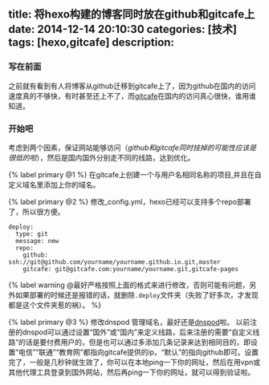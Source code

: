 title: 将hexo构建的博客同时放在github和gitcafe上
date: 2014-12-14 20:10:30
categories: [技术]
tags: [hexo,gitcafe]
description: 
---
### 写在前面
之前就有看到有人将博客从github迁移到gitcafe上了，因为github在国内的访问速度真的不够快，有时甚至还上不了，而[gitcafe](https://gitcafe.com)在国内的访问真心很快，谁用谁知道。

### 开始吧
考虑到两个因素，保证网站能够访问（*github和gitcafe同时挂掉的可能性应该是很低的啦*），然后是国内国外分别走不同的线路，达到优化。
<!--more-->
{% label primary @1 %} 在gitcafe上创建一个与用户名相同名称的项目,并且在自定义域名里添加上你的域名。

{% label primary @2 %} 修改_config.yml，hexo已经可以支持多个repo部署了，所以很方便。
```
deploy:
  type: git
  message: new
  repo:
    github: ssh://git@github.com/yourname/yourname.github.io.git,master
    gitcafe: git@gitcafe.com:yourname/yourname.git,gitcafe-pages
```
{% label warning @最好严格按照上面的格式来进行修改，否则可能有问题，另外如果部署的时候还是报错的话，就删除`.deploy`文件夹（失败了好多次，才发现都是这个文件夹惹的祸）。 %}


{% label primary @3 %} 修改dnspod
管理域名，最好还是[dnspod](https://www.dnspod.cn)啦。
以前注册的dnspod可以通过设置“国外”或“国内”来定义线路，后来注册的需要“自定义线路”的话是要付费用户的，但是也可以通过多添加几条记录来达到相同目的，即设置“电信”“联通”“教育网”都指向gitcafe提供的ip，“默认”的指向github即可。设置完了，一般是几秒钟就生效了，你可以在本地ping一下你的网址，然后在用vpn或其他代理工具登录到国外网站，然后再ping一下你的网址，就可以得到验证啦。


